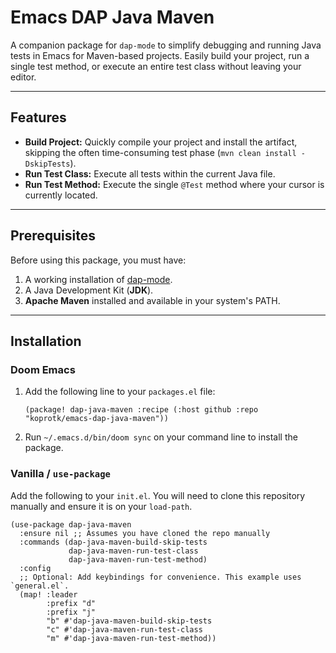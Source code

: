 # Emacs DAP Java Maven

A companion package for `dap-mode` to simplify debugging and running Java tests in Emacs for Maven-based projects. Easily build your project, run a single test method, or execute an entire test class without leaving your editor.

---

## Features

- **Build Project:** Quickly compile your project and install the artifact, skipping the often time-consuming test phase (`mvn clean install -DskipTests`).
- **Run Test Class:** Execute all tests within the current Java file.
- **Run Test Method:** Execute the single `@Test` method where your cursor is currently located.

---

## Prerequisites

Before using this package, you must have:

1.  A working installation of [dap-mode](https://emacs-dap.github.io/dap-mode/).
2.  A Java Development Kit (**JDK**).
3.  **Apache Maven** installed and available in your system's PATH.

---

## Installation

### Doom Emacs

1.  Add the following line to your `packages.el` file:
    ```elisp
    (package! dap-java-maven :recipe (:host github :repo "koprotk/emacs-dap-java-maven"))
    ```

2.  Run `~/.emacs.d/bin/doom sync` on your command line to install the package.

### Vanilla / `use-package`

Add the following to your `init.el`. You will need to clone this repository manually and ensure it is on your `load-path`.

```elisp
(use-package dap-java-maven
  :ensure nil ;; Assumes you have cloned the repo manually
  :commands (dap-java-maven-build-skip-tests
             dap-java-maven-run-test-class
             dap-java-maven-run-test-method)
  :config
  ;; Optional: Add keybindings for convenience. This example uses `general.el`.
  (map! :leader
        :prefix "d"
        :prefix "j"
        "b" #'dap-java-maven-build-skip-tests
        "c" #'dap-java-maven-run-test-class
        "m" #'dap-java-maven-run-test-method))
